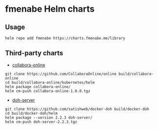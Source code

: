 # fmenabe Helm charts

## Usage

```
helm repo add fmenabe https://charts.fmenabe.me/library
```

## Third-party charts

* [collabora-online](https://github.com/CollaboraOnline/online/tree/master/kubernetes/helm)

```
git clone https://github.com/CollaboraOnline/online build/collabora-online
cd build/collabora-online/kubernetes/helm
helm package collabora-online/
helm cm-push collabora-online-1.0.0.tgz
```

* [doh-server](https://github.com/satishweb/docker-doh/tree/master/helm)

```
git clone https://github.com/satishweb/docker-doh build/docker-doh
cd build/docker-doh/helm
helm package --version 2.2.3 doh-server/
helm cm-push doh-server-2.2.3.tgz
```
